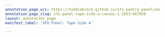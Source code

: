 ```yaml
---
annotation_page_uri: https://teddiebrock.github.io/sfu-poetry-panel/annotations/sfu-panel-tape-side-a-canvas-1-1653-667659.json
annotation_page_slug: sfu-panel-tape-side-a-canvas-1-1653-667659
layout: annotation_page
manifest_label: 'SFU Panel: Tape Side A'

---
```

